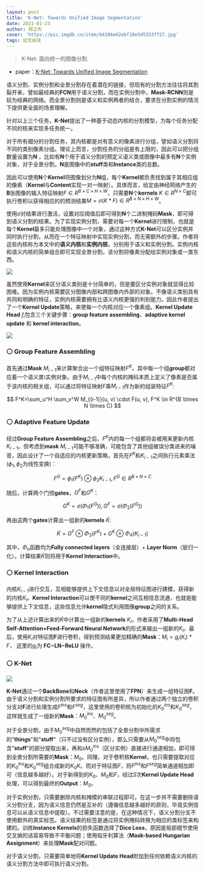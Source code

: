 ```yaml
---
layout: post
title: 'K-Net: Towards Unified Image Segmentation'
date: 2021-01-23
author: 郑之杰
cover: 'https://pic.imgdb.cn/item/64104e62ebf10e5d5333ff27.jpg'
tags: 论文阅读
---
```


> K-Net: 面向统一的图像分割.

- paper：[K-Net: Towards Unified Image Segmentation](https://arxiv.org/abs/2106.14855)

语义分割、实例分割和全景分割存在着潜在的链接，但现有的分割方法往往将其割裂开来，譬如最经典的**FCN**用于语义分割，而在实例分割中，**Mask-RCNN**则是较为经典的网络。而全景分割则是语义和实例两者的结合，要求在分割实例的情况下提供更全面的场景理解。

针对以上三个任务，**K-Net**提出了一种基于动态内核的分割模型，为每个任务分配不同的核来实现多任务统一。

对于所有细分的分割任务，其内核都是对有意义的像素进行分组，譬如语义分割将不同的类别像素分组。理论上而言，分割任务的分组是有上限的，因此可以把分组数量设置为**N** ，比如有**N**个用于语义分割的预定义语义类或图像中最多有**N**个实例对象，对于全景分割，**N**是图像中的**stuff**类和**Instance**类的总数。

因此可以使用**N**个**Kernel**将图像划分为**N**组，每个**Kernel**都负责找到属于其相应组的像素（**Kernel**与**Content**实现一对一映射）。具体而言，给定由神经网络产生的**B**张图像的输入特征映射$F∈R^{B×C×H×W}$，只需要**N**个**kernels** $K∈R^{N×C}$即可执行卷积以获得相应的的预测结果$M=\sigma(K*F)∈ R^{B×N×H×W}$。

使用$\sigma$对结果进行激活，设置对应阈值后即可得到**N**个二进制掩码**Mask**，即可得到语义分割的结果。为了实现实例分割，需要对每一个**Kernel**进行限制，也就是每个**Kernel**最多只能处理图像中一个对象，通过这种方式**K-Net**可以区分实例并同时执行分割，从而在一个特征映射中实现实例分割，而无需额外的步骤。作者将这些内核称为本文中的**语义内核**和**实例内核**，分别用于语义和实例分割。实例内核和语义内核的简单组合即可实现全景分割，该分割将像素分配给实例对象或一类东西。

![](https://pic.imgdb.cn/item/6410185df144a010073b422b.jpg)

虽然使用**Kernel**来区分语义类别是十分简单的，但是要区分实例对象就显得比较困难。因为实例内核需要区分图像内部和跨图像内外部的对象。不像语义类别具有共同和明确的特征，实例内核需要拥有比语义内核更强的判别能力。因此作者提出了一个**Kernel Update**策略，来使每一个内核对应一个像素组。**Kernel Update Head** $f_{i}$包含三个关键步骤：**group feature assembling**、**adaptive kernel update** 和 **kernel interaction**。

![](https://pic.imgdb.cn/item/641021f3ebf10e5d53e04e5e.jpg)

### ⚪ Group Feature Assembling

首先通过**Mask** $M_{i-1}$来计算聚合出一个组特征映射$F^{K}$。其中每一个组**group**都对应着一个语义类\实例对象。由于$M_{i-1}$中每个内核的掩码本质上定义了像素是否属于该内核的相关组，可以通过将特征映射$F$乘$M_{i-1}$作为新的组装特征$F^K$:

$$
F^K=\sum_u^H \sum_v^W M_{(i-1)}(u, v) \cdot F(u, v), F^K \in R^{B \times N \times C}
$$

### ⚪ Adaptive Feature Update

经过**Group Feature Assembling**之后，$F^{K}$内的每一个组都将会被用来更新内核$K_{i-1}$。但考虑到**mask** $M_{i-1}$可能不够准确，可能包含了其他组被误分类进来的噪音，因此设计了一个自适应的内核更新策略，首先在$F^K$和$K_{i-1}$之间执行元素乘法($\phi_1,\phi_2$为线性变换)：

$$
F^G=\phi_1\left(F^K\right) \otimes \phi_2 K_{i-1}, F^G \in R^{B \times N \times C}
$$

随后，计算两个门控**gates**，$G^F$和$G^K$：

$$
G^K=\sigma\left(\Phi_1\left(F^G\right)\right), G^F=\sigma\left(\Phi_2\left(F^G\right)\right)
$$

再由这两个**gates**计算出一组新的**kernels** $\tilde{K}$:

$$
\tilde{K}=G^F \otimes \Phi_3\left(F^K\right)+G^K \otimes \Phi_4\left(K_{i-1}\right)
$$

其中，$\Phi_n$函数均为**Fully connected layers**（全连接层）+ **Layer Norm**（层归一化）。计算结果$\tilde{K}$则将用于**Kernel Interaction**中。

### ⚪ Kernel Interaction

内核$K_{i-1}$进行交互，互相能够提供上下文信息以对全局特征图进行建模，获得新的内核$K_{i}$。**Kernel Interaction**可以使不同的**kernel**之间互相信息流通，也就是能够提供上下文信息，这些信息允许**kernel**隐式利用图像**group**之间的关系。

为了从上述计算出来的$\tilde{K}$中计算出一组新的**kernels** $K_i$，作者采用了**Multi-Head Self-Attention+Feed-Forward Neural Network**的形式来输出一组新的$K_i$。最后，使用$K_{i}$对特征图**F**进行卷积，得到预测结果更加精确的**Mask**：$M_i=g_i(K_i)*F$， 这里的$g_i$为 **FC−LN−ReLU** 操作。

### ⚪ K-Net

![](https://pic.imgdb.cn/item/641022b6ebf10e5d53e1fc94.jpg)

**K-Net**通过一个**BackBone**和**Neck**（作者这里使用了**FPN**）来生成一组特征图**F**。由于语义分割和实例分割所要求的特征图有所差异，所以作者通过两个独立的卷积分支对**F**进行处理生成$F^{ins}$和$F^{seg}$，这里使用的卷积核为初始化的$K_0^{ins}$和$K_0^{seg}$，这样就生成了一组新的**Mask**：$M_0^{ins}$、$M_0^{seg}$。

对于全景分割，由于$M_0^{seg}$中自然而然的包括了全景分割中所需求的"**things**"和"**stuff**"（只不过没有区分实例），那么只需要从$M_0^{seg}$中将包含"**stuff**"的部分提取出来，再和$s M_0^{ins}$（区分实例）直接进行通道相加，即可得到全景分割所需要的**Mask**：$M_0$。同理，对于卷积核**Kernel**，也只需要提取对应的$K_0^{ins}$和$K_0^{seg}$组合成新的$K_0K$。而对于特征图$F$，将$F^{ins}$和$F^{seg}$简单通道相加即可（信息越多越好）。对于新得到的$K_0$、$M_0$和$F$，经过$S$次**Kernel Update Head**处理，可以得到最终的**Output**：$M_S$。

对于实例分割，只需要删除内核和掩模的串联过程即可。在这一步并不需要删除语义分割分支，因为语义信息仍然是互补的（遵循信息越多越好的原则，毕竟实例信息可以从语义信息中提取）。不过需要注意的是，在这种情况下，语义分割分支不使用额外的真实标签。语义结果的标签是通过将实例掩码转换为相应的类标签来构建的。训练**Instance Kernels**的损失函数选择了**Dice Loss**，原因是局部细节使用交叉熵的话容易导致不平衡问题；使用匈牙利算法（**Mask-based Hungarian Assignment**）来处理**Mask**配对问题。

对于语义分割，只需要简单地将**Kernel Update Head**附加到任何依赖语义内核的语义分割方法中即可执行语义分割。
